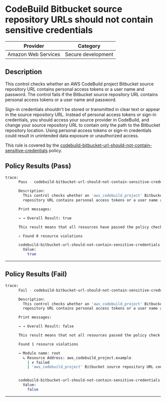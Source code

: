 # CodeBuild Bitbucket source repository URLs should not contain sensitive credentials

| Provider            | Category           |
|---------------------|--------------------|
| Amazon Web Services | Secure development |

## Description

This control checks whether an AWS CodeBuild project Bitbucket source repository URL contains personal access tokens or a user name and password. The control fails if the Bitbucket source repository URL contains personal access tokens or a user name and password.

Sign-in credentials shouldn't be stored or transmitted in clear text or appear in the source repository URL. Instead of personal access tokens or sign-in credentials, you should access your source provider in CodeBuild, and change your source repository URL to contain only the path to the Bitbucket repository location. Using personal access tokens or sign-in credentials could result in unintended data exposure or unauthorized access.

This rule is covered by the [codebuild-bitbucket-url-should-not-contain-sensitive-credentials](../../policies/codebuild-bitbucket-url-should-not-contain-sensitive-credentials.sentinel) policy.

## Policy Results (Pass)
```bash
trace:
      Pass - codebuild-bitbucket-url-should-not-contain-sensitive-credentials.sentinel

      Description:
        This control checks whether an 'aws_codebuild_project' Bitbucket source
        repository URL contains personal access tokens or a user name and password.

      Print messages:

      → → Overall Result: true

      This result means that all resources have passed the policy check for the policy codebuild-bitbucket-url-should-not-contain-sensitive-credentials.

      ✓ Found 0 resource violations

      codebuild-bitbucket-url-should-not-contain-sensitive-credentials.sentinel:51:1 - Rule "main"
        Value:
          true
```

---

## Policy Results (Fail)
```bash
trace:
      Fail - codebuild-bitbucket-url-should-not-contain-sensitive-credentials.sentinel

      Description:
        This control checks whether an 'aws_codebuild_project' Bitbucket source
        repository URL contains personal access tokens or a user name and password.

      Print messages:

      → → Overall Result: false

      This result means that not all resources passed the policy check and the protected behavior is not allowed for the policy codebuild-bitbucket-url-should-not-contain-sensitive-credentials.

      Found 1 resource violations

      → Module name: root
        ↳ Resource Address: aws_codebuild_project.example
          | ✗ failed
          | 'aws_codebuild_project' Bitbucket source repository URL contains personal access tokens or a user name and password. Refer to https://docs.aws.amazon.com/securityhub/latest/userguide/codebuild-controls.html#codebuild-1 for more details.


      codebuild-bitbucket-url-should-not-contain-sensitive-credentials.sentinel:51:1 - Rule "main"
        Value:
          false
```

---